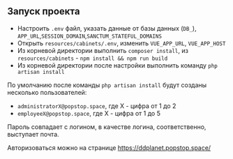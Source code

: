 ## Запуск проекта

- Настроить `.env` файл, указать данные от базы данных (`DB_`), `APP_URL`,`SESSION_DOMAIN`,`SANCTUM_STATEFUL_DOMAINS`
- Открыть `resources/cabinets/.env`, изменить `VUE_APP_URL`, `VUE_APP_HOST`
- Из корневой директории выполнить `composer install`, из `resources/cabinets` -  `npm install && npm run build`
- Из корневой директории после настройки выполнить команду `php artisan install`

По умолчанию после команды `php artisan install` будут созданы несколько пользователей:

- `administratorX@popstop.space`, где Х - цифра от 1 до 2
- `employeeX@popstop.space`, где Х - цифра от 1 до 5 
  
Пароль совпадает с логином, в качестве логина, соответственно, выступает почта. 

Авторизоваться можно на странице https://ddplanet.popstop.space/